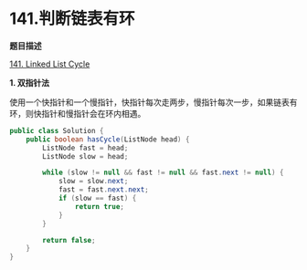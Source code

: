 # 141.判断链表有环

**题目描述**

[141. Linked List Cycle](https://leetcode-cn.com/problems/linked-list-cycle/)

**1. 双指针法**

使用一个快指针和一个慢指针，快指针每次走两步，慢指针每次一步，如果链表有环，则快指针和慢指针会在环内相遇。

```java
public class Solution {
    public boolean hasCycle(ListNode head) {
        ListNode fast = head;
        ListNode slow = head;

        while (slow != null && fast != null && fast.next != null) {
            slow = slow.next;
            fast = fast.next.next;
            if (slow == fast) {
                return true;
            }
        }

        return false;
    }
}
```
